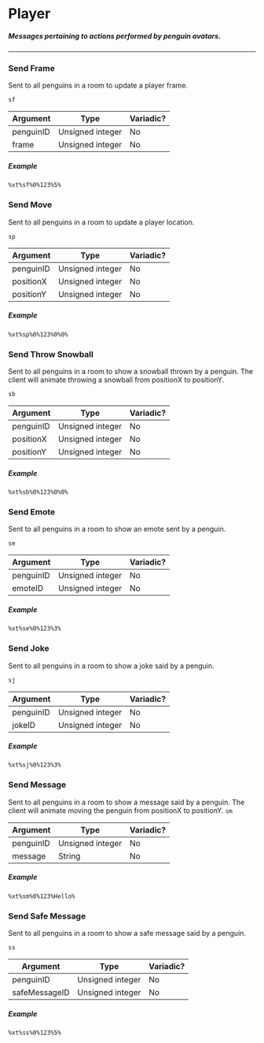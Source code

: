 # Player
##### Messages pertaining to actions performed by penguin avatars.
---
### Send Frame
Sent to all penguins in a room to update a player frame. 

`sf`

|Argument|Type|Variadic?|
|---|---|---|
|penguinID|Unsigned integer|No|
|frame|Unsigned integer|No|

##### Example
`%xt%sf%0%123%5%`

### Send Move
Sent to all penguins in a room to update a player location. 

`sp`

|Argument|Type|Variadic?|
|---|---|---|
|penguinID|Unsigned integer|No|
|positionX|Unsigned integer|No|
|positionY|Unsigned integer|No|

##### Example
`%xt%sp%0%123%0%0%`

### Send Throw Snowball
Sent to all penguins in a room to show a snowball thrown by a penguin. 
The client will animate throwing a snowball from positionX to positionY.

`sb`

|Argument|Type|Variadic?|
|---|---|---|
|penguinID|Unsigned integer|No|
|positionX|Unsigned integer|No|
|positionY|Unsigned integer|No|

##### Example
`%xt%sb%0%123%0%0%`


### Send Emote
Sent to all penguins in a room to show an emote sent by a penguin. 

`se`

|Argument|Type|Variadic?|
|---|---|---|
|penguinID|Unsigned integer|No|
|emoteID|Unsigned integer|No|

##### Example
`%xt%se%0%123%3%`

### Send Joke
Sent to all penguins in a room to show a joke said by a penguin. 

`sj`

|Argument|Type|Variadic?|
|---|---|---|
|penguinID|Unsigned integer|No|
|jokeID|Unsigned integer|No|

##### Example
`%xt%sj%0%123%3%`


### Send Message
Sent to all penguins in a room to show a message said by a penguin. 
The client will animate moving the penguin from positionX to positionY.
`sm`

|Argument|Type|Variadic?|
|---|---|---|
|penguinID|Unsigned integer|No|
|message|String|No|

##### Example
`%xt%sm%0%123%Hello%`


### Send Safe Message
Sent to all penguins in a room to show a safe message said by a penguin. 

`ss`

|Argument|Type|Variadic?|
|---|---|---|
|penguinID|Unsigned integer|No|
|safeMessageID|Unsigned integer|No|

##### Example
`%xt%ss%0%123%5%`

